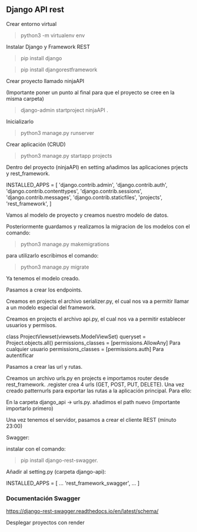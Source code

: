 ## Django API rest

Crear entorno virtual
 > python3 -m virtualenv env

Instalar Django y Framework REST

 > pip install django

 > pip install djangorestframework

Crear proyecto llamado ninjaAPI

(Importante poner un punto al final para que el proyecto se cree en la misma carpeta)

 > django-admin startproject ninjaAPI .

Inicializarlo

 > python3 manage.py runserver

Crear aplicación (CRUD)

>  python3 manage.py startapp projects

Dentro del proyecto (ninjaAPI) en setting añadimos las aplicaciones prjects y rest_framework.

INSTALLED_APPS = [
    'django.contrib.admin',
    'django.contrib.auth',
    'django.contrib.contenttypes',
    'django.contrib.sessions',
    'django.contrib.messages',
    'django.contrib.staticfiles',
    'projects',
    'rest_framework',
]

Vamos al modelo de proyecto y creamos nuestro modelo de datos.

Posteriormente guardamos y realizamos la migracion de los modelos con el comando:

> python3 manage.py makemigrations

para utilizarlo escribimos el comando:

> python3 manage.py migrate

Ya tenemos el modelo creado.

Pasamos a crear los endpoints.

Creamos en projects el archivo serializer.py, el cual nos va a permitir llamar a un modelo especial del framework.

Creamos en projects el archivo api.py, el cual nos va a permitir establecer usuarios y permisos.
 
class ProjectViewset(viewsets.ModelViewSet)
    queryset = Project.objects.all()
    permissions_classes = [permissions.AllowAny] Para cualquier usuario
        permissions_classes = [permissions.auth] Para autentificar

Pasamos a crear las url y rutas.

Creamos un archivo urls.py en projects e importamos router desde rest_framework.
.register crea 4 urls (GET, POST, PUT,  DELETE).
Una vez creado patternurls para exportar las rutas a la aplicación principal. Para ello:

 En la carpeta django_api -> urls.py.
 añadimos el path nuevo (importante importarlo primero)

Una vez tenemos el servidor, pasamos a crear el cliente REST (minuto 23:00)

Swagger:

instalar con el comando:

> pip install django-rest-swagger.

Añadir al setting.py (carpeta django-api):

INSTALLED_APPS = [
    ...
    'rest_framework_swagger',
    ...
]

### Documentación Swagger
https://django-rest-swagger.readthedocs.io/en/latest/schema/





Desplegar proyectos con render